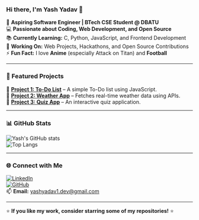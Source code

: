 ### Hi there, I'm Yash Yadav 👋  

🚀 **Aspiring Software Engineer | BTech CSE Student @ DBATU**  
💻 **Passionate about Coding, Web Development, and Open Source**  
📚 **Currently Learning:** C, Python, JavaScript, and Frontend Development  
🎯 **Working On:** Web Projects, Hackathons, and Open Source Contributions  
⚡ **Fun Fact:** I love **Anime** (especially Attack on Titan) and **Football**  

---

### 📌 Featured Projects  
🔹 **[Project 1: To-Do List](https://github.com/YAXH64/todo-app)** – A simple To-Do list using JavaScript.  
🔹 **[Project 2: Weather App](https://github.com/YAXH64/weather-app)** – Fetches real-time weather data using APIs.  
🔹 **[Project 3: Quiz App](https://github.com/YAXH64/quiz-app)** – An interactive quiz application.  

---

### 📊 GitHub Stats  
![Yash's GitHub stats](https://github-readme-stats.vercel.app/api?username=YAXH64&show_icons=true&theme=radical)  
![Top Langs](https://github-readme-stats.vercel.app/api/top-langs/?username=YAXH64&layout=compact&theme=radical)  

---

### 🌐 Connect with Me  
[![LinkedIn](https://img.shields.io/badge/LinkedIn-0A66C2?style=for-the-badge&logo=linkedin&logoColor=white)](https://www.linkedin.com/in/yashyadav-dev)  
[![GitHub](https://img.shields.io/badge/GitHub-333?style=for-the-badge&logo=github&logoColor=white)](https://github.com/YAXH64)  
📫 **Email:** yashyadav1.dev@gmail.com  

---

⭐ **If you like my work, consider starring some of my repositories!** ⭐  
